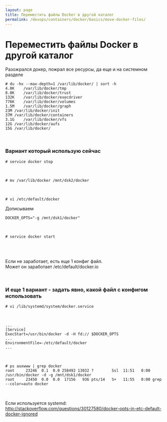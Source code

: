 ```yaml
---
layout: page
title: Переместить файлы Docker в другой каталог
permalink: /devops/containers/docker/basics/move-docker-files/
---
```


# Переместить файлы Docker в другой каталог

Разожрался докер, пожрал все ресурсы, да еще и на системном разделе

    # du -hx --max-depth=1 /var/lib/docker/ | sort -h
    4.0K	/var/lib/docker/tmp
    8.0K	/var/lib/docker/trust
    132K	/var/lib/docker/execdriver
    776K	/var/lib/docker/volumes
    1.5M	/var/lib/docker/graph
    23M	/var/lib/docker/init
    37M	/var/lib/docker/containers
    3.1G	/var/lib/docker/vfs
    12G	/var/lib/docker/aufs
    15G	/var/lib/docker/


<br/>

### Вариант который использую сейчас


    # service docker stop

<br/>

    # mv /var/lib/docker /mnt/dsk2/docker


<br/>

    # vi /etc/default/docker

Дописываем

    DOCKER_OPTS="-g /mnt/dsk1/docker"

<br/>

    # service docker start


<br/><br/>

Если не заработает, есть еще 1 конфиг файл.   
Может он заработает /etc/default/docker.io


<br/>

### И еще 1 вариант - задать явно, какой файл с конфигом использовать


    # vi /lib/systemd/system/docker.service

<br/>

    ...
    [Service]
    ExecStart=/usr/bin/docker -d -H fd:// $DOCKER_OPTS
    ...
    EnvironmentFile=-/etc/default/docker
    ...

<br/>

    # ps auxwww | grep docker
    root     23246  0.1  0.0 258492 13032 ?        Ssl  11:51   0:00 /usr/bin/docker -d -g /mnt/dsk1/docker
    root     23450  0.0  0.0  17156   936 pts/14   S+   11:55   0:00 grep --color=auto docker


<br/>


Если используется systemd:  
http://stackoverflow.com/questions/30127580/docker-opts-in-etc-default-docker-ignored
